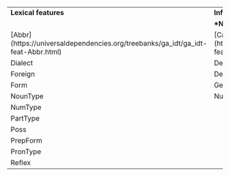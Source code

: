 <table>
<tr>
<td><strong>Lexical features</strong></td>
<td><strong>Inflectional features</strong></td>
<td></td>
</tr>
</tr>
<td></td>
<td><strong>*Nominal*</strong></td>
<td><strong>*Verbal*</strong></td>
</tr>
<tr>
<td>[Abbr](https://universaldependencies.org/treebanks/ga_idt/ga_idt-feat-Abbr.html)</td>
<td>[Case](https://universaldependencies.org/treebanks/ga_idt/ga_idt-feat-Case.html)</td>
<td>[Mood](https://universaldependencies.org/treebanks/ga_idt/ga_idt-feat-Mood.html)</td>
</tr>
<tr>
<td>Dialect</td>
<td>Definite</td>
<td>Person</td>
</tr>
<tr>
<td>Foreign</td>
<td>Degree</td>
<td>Polarity</td>
</tr>
<tr>
<td>Form</td>
<td>Gender</td>
<td>Tense</td>
</tr>
<tr>
<td>NounType</td>
<td>Number</td>
<td>VerbForm</td>
</tr>
<tr>
<td>NumType</td>
<td></td>
<td>Voice</td>
</tr>
<tr>
<td>PartType</td>
<td></td>
<td></td>
</tr>
<tr>
<td>Poss</td>
<td></td>
<td></td>
</tr>
<tr>
<tr>
<td>PrepForm</td>
<td></td>
<td></td>
</tr>
<td>PronType</td>
<td></td>
<td></td>
</tr>
<tr>
<td>Reflex</td>
<td></td>
<td></td>
</tr>
